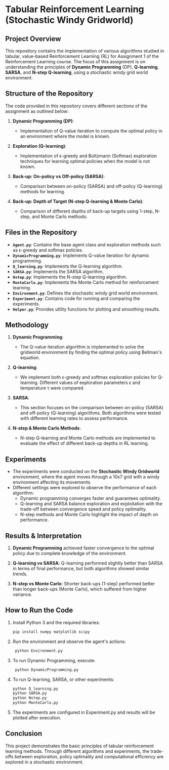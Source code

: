 # Tabular Reinforcement Learning (Stochastic Windy Gridworld)

## Project Overview

This repository contains the implementation of various algorithms studied in tabular, value-based Reinforcement Learning (RL) for Assignment 1 of the Reinforcement Learning course. The focus of this assignment is on understanding the principles of **Dynamic Programming** (DP), **Q-learning**, **SARSA**, and **N-step Q-learning**, using a stochastic windy grid world environment.

## Structure of the Repository

The code provided in this repository covers different sections of the assignment as outlined below:

1. **Dynamic Programming (DP)**:
   - Implementation of Q-value iteration to compute the optimal policy in an environment where the model is known.
   
2. **Exploration (Q-learning)**:
   - Implementation of ϵ-greedy and Boltzmann (Softmax) exploration techniques for learning optimal policies when the model is not known.
   
3. **Back-up: On-policy vs Off-policy (SARSA)**:
   - Comparison between on-policy (SARSA) and off-policy (Q-learning) methods for learning.
   
4. **Back-up: Depth of Target (N-step Q-learning & Monte Carlo)**:
   - Comparison of different depths of back-up targets using 1-step, N-step, and Monte Carlo methods.

## Files in the Repository

- **`Agent.py`**: Contains the base agent class and exploration methods such as ϵ-greedy and softmax policies.
- **`DynamicProgramming.py`**: Implements Q-value iteration for dynamic programming.
- **`Q_learning.py`**: Implements the Q-learning algorithm.
- **`SARSA.py`**: Implements the SARSA algorithm.
- **`Nstep.py`**: Implements the N-step Q-learning algorithm.
- **`MonteCarlo.py`**: Implements the Monte Carlo method for reinforcement learning.
- **`Environment.py`**: Defines the stochastic windy grid world environment.
- **`Experiment.py`**: Contains code for running and comparing the experiments.
- **`Helper.py`**: Provides utility functions for plotting and smoothing results.

## Methodology

1. **Dynamic Programming**: 
   - The Q-value iteration algorithm is implemented to solve the gridworld environment by finding the optimal policy using Bellman's equation.

2. **Q-learning**:
   - We implement both ϵ-greedy and softmax exploration policies for Q-learning. Different values of exploration parameters ϵ and temperature τ were compared.

3. **SARSA**:
   - This section focuses on the comparison between on-policy (SARSA) and off-policy (Q-learning) algorithms. Both algorithms were tested with different learning rates to assess performance.

4. **N-step & Monte Carlo Methods**:
   - N-step Q-learning and Monte Carlo methods are implemented to evaluate the effect of different back-up depths in RL learning.

## Experiments

- The experiments were conducted on the **Stochastic Windy Gridworld** environment, where the agent moves through a 10x7 grid with a windy environment affecting its movements.
- Different settings were explored to observe the performance of each algorithm:
  - Dynamic programming converges faster and guarantees optimality.
  - Q-learning and SARSA balance exploration and exploitation with the trade-off between convergence speed and policy optimality.
  - N-step methods and Monte Carlo highlight the impact of depth on performance.

## Results & Interpretation

1. **Dynamic Programming** achieved faster convergence to the optimal policy due to complete knowledge of the environment.
   
2. **Q-learning vs SARSA**: Q-learning performed slightly better than SARSA in terms of final performance, but both algorithms showed similar trends.
   
3. **N-step vs Monte Carlo**: Shorter back-ups (1-step) performed better than longer back-ups (Monte Carlo), which suffered from higher variance.

## How to Run the Code

1. Install Python 3 and the required libraries:
   ```bash
   pip install numpy matplotlib scipy

2. Run the environment and observe the agent's actions:
   ```bash
    python Environment.py
   
3. To run Dynamic Programming, execute:
   ```bash
    python DynamicProgramming.py
   
4. To run Q-learning, SARSA, or other experiments:
    ```bash
    python Q_learning.py
    python SARSA.py
    python Nstep.py
    python MonteCarlo.py

5. The experiments are configured in Experiment.py and results will be plotted after execution.


## Conclusion
This project demonstrates the basic principles of tabular reinforcement learning methods. Through different algorithms and experiments, the trade-offs between exploration, policy optimality and computational efficiency are explored in a stochastic environment.
